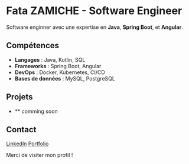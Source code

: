 # Fata ZAMICHE - Software Engineer

Software enginner avec une expertise en **Java**, **Spring Boot**, et **Angular**. 

## Compétences
- **Langages** : Java, Kotlin, SQL
- **Frameworks** : Spring Boot, Angular
- **DevOps** : Docker, Kubernetes, CI/CD
- **Bases de données** : MySQL, PostgreSQL

## Projets
- ** comming soon

## Contact
[LinkedIn](https://www.linkedin.com/in/fatah-zamiche/)
[Portfolio](https://portfolio-fatah-zamiche.pages.dev/ ) 

Merci de visiter mon profil !

